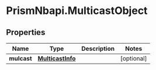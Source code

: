 # PrismNbapi.MulticastObject

## Properties
Name | Type | Description | Notes
------------ | ------------- | ------------- | -------------
**mulcast** | [**MulticastInfo**](MulticastInfo.md) |  | [optional] 


